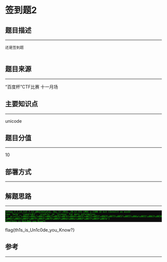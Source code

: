 # 签到题2

## 题目描述
---
```
还是签到题


```

## 题目来源
---
“百度杯”CTF比赛 十一月场

## 主要知识点
---
unicode

## 题目分值
---
10

## 部署方式
---


## 解题思路
---

![](images/ctf-2021-06-05-17-50-49.png)

flag{th1s_is_Un1c0de_you_Know?}

## 参考
---

